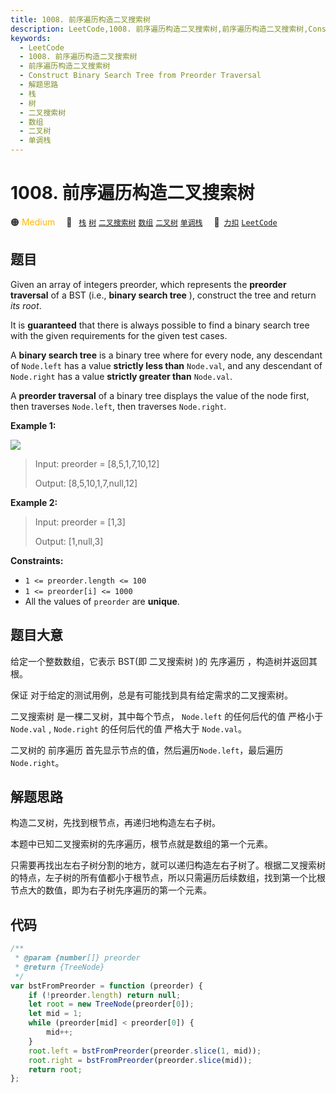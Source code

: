 ```yaml
---
title: 1008. 前序遍历构造二叉搜索树
description: LeetCode,1008. 前序遍历构造二叉搜索树,前序遍历构造二叉搜索树,Construct Binary Search Tree from Preorder Traversal,解题思路,栈,树,二叉搜索树,数组,二叉树,单调栈
keywords:
  - LeetCode
  - 1008. 前序遍历构造二叉搜索树
  - 前序遍历构造二叉搜索树
  - Construct Binary Search Tree from Preorder Traversal
  - 解题思路
  - 栈
  - 树
  - 二叉搜索树
  - 数组
  - 二叉树
  - 单调栈
---
```


# 1008. 前序遍历构造二叉搜索树

🟠 <font color=#ffb800>Medium</font>&emsp; 🔖&ensp; [`栈`](/tag/stack.md) [`树`](/tag/tree.md) [`二叉搜索树`](/tag/binary-search-tree.md) [`数组`](/tag/array.md) [`二叉树`](/tag/binary-tree.md) [`单调栈`](/tag/monotonic-stack.md)&emsp; 🔗&ensp;[`力扣`](https://leetcode.cn/problems/construct-binary-search-tree-from-preorder-traversal) [`LeetCode`](https://leetcode.com/problems/construct-binary-search-tree-from-preorder-traversal)

## 题目

Given an array of integers preorder, which represents the **preorder traversal** of a BST (i.e., **binary search tree** ), construct the tree and
return _its root_.

It is **guaranteed** that there is always possible to find a binary search
tree with the given requirements for the given test cases.

A **binary search tree** is a binary tree where for every node, any descendant
of `Node.left` has a value **strictly less than** `Node.val`, and any
descendant of `Node.right` has a value **strictly greater than** `Node.val`.

A **preorder traversal** of a binary tree displays the value of the node
first, then traverses `Node.left`, then traverses `Node.right`.

**Example 1:**

![](https://assets.leetcode.com/uploads/2019/03/06/1266.png)

> Input: preorder = [8,5,1,7,10,12]
>
> Output: [8,5,10,1,7,null,12]

**Example 2:**

> Input: preorder = [1,3]
>
> Output: [1,null,3]

**Constraints:**

- `1 <= preorder.length <= 100`
- `1 <= preorder[i] <= 1000`
- All the values of `preorder` are **unique**.

## 题目大意

给定一个整数数组，它表示 BST(即 二叉搜索树 )的 先序遍历 ，构造树并返回其根。

保证 对于给定的测试用例，总是有可能找到具有给定需求的二叉搜索树。

二叉搜索树 是一棵二叉树，其中每个节点， `Node.left` 的任何后代的值 严格小于 `Node.val` , `Node.right` 的任何后代的值 严格大于 `Node.val`。

二叉树的 前序遍历 首先显示节点的值，然后遍历`Node.left`，最后遍历`Node.right`。

## 解题思路

构造二叉树，先找到根节点，再递归地构造左右子树。

本题中已知二叉搜索树的先序遍历，根节点就是数组的第一个元素。

只需要再找出左右子树分割的地方，就可以递归构造左右子树了。根据二叉搜索树的特点，左子树的所有值都小于根节点，所以只需遍历后续数组，找到第一个比根节点大的数值，即为右子树先序遍历的第一个元素。

## 代码

```javascript
/**
 * @param {number[]} preorder
 * @return {TreeNode}
 */
var bstFromPreorder = function (preorder) {
	if (!preorder.length) return null;
	let root = new TreeNode(preorder[0]);
	let mid = 1;
	while (preorder[mid] < preorder[0]) {
		mid++;
	}
	root.left = bstFromPreorder(preorder.slice(1, mid));
	root.right = bstFromPreorder(preorder.slice(mid));
	return root;
};
```
